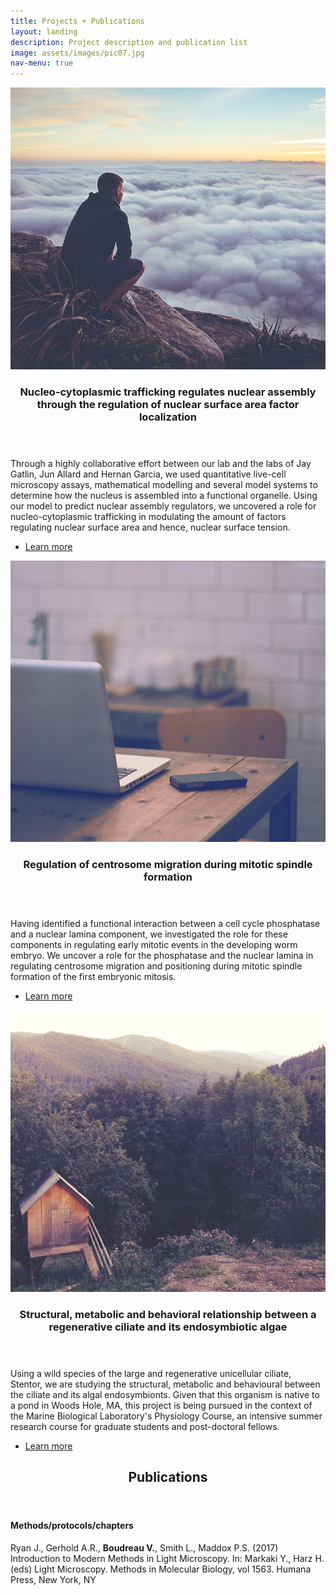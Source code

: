 ```yaml
---
title: Projects + Publications
layout: landing
description: Project description and publication list
image: assets/images/pic07.jpg
nav-menu: true
---
```


<!-- Main -->
<div id="main">

<!-- One -->
<section id="one" class="spotlights">
	<section>
		<a href="generic.html" class="image">
			<img src="assets/images/pic08.jpg" alt="" data-position="center center" />
		</a>
		<div class="content">
			<div class="inner">
				<header class="major">
					<h3>Nucleo-cytoplasmic trafficking regulates nuclear assembly through the regulation of nuclear surface area factor localization</h3>
				</header>
				<p>Through a highly collaborative effort between our lab and the labs of Jay Gatlin, Jun Allard and Hernan Garcia, we used quantitative live-cell microscopy assays, mathematical modelling and several model systems to determine how the nucleus is assembled into a functional organelle. Using our model to predict nuclear assembly regulators, we uncovered a role for nucleo-cytoplasmic trafficking in modulating the amount of factors regulating nuclear surface area and hence, nuclear surface tension.</p>
				<ul class="actions">
					<li><a href="generic.html" class="button">Learn more</a></li>
				</ul>
			</div>
		</div>
	</section>
	<section>
		<a href="generic.html" class="image">
			<img src="assets/images/pic09.jpg" alt="" data-position="top center" />
		</a>
		<div class="content">
			<div class="inner">
				<header class="major">
					<h3>Regulation of centrosome migration during mitotic spindle formation</h3>
				</header>
				<p>Having identified a functional interaction between a cell cycle phosphatase and a nuclear lamina component, we investigated the role for these components in regulating early mitotic events in the developing worm embryo. We uncover a role for the phosphatase and the nuclear lamina in regulating centrosome migration and positioning during mitotic spindle formation of the first embryonic mitosis.</p>
				<ul class="actions">
					<li><a href="generic.html" class="button">Learn more</a></li>
				</ul>
			</div>
		</div>
	</section>
	<section>
		<a href="generic.html" class="image">
			<img src="assets/images/pic10.jpg" alt="" data-position="25% 25%" />
		</a>
		<div class="content">
			<div class="inner">
				<header class="major">
					<h3>Structural, metabolic and behavioral relationship between a regenerative ciliate and its endosymbiotic algae</h3>
				</header>
				<p>Using a wild species of the large and regenerative unicellular ciliate, Stentor, we are studying the structural, metabolic and behavioural between the ciliate and its algal endosymbionts. Given that this organism is native to a pond in Woods Hole, MA, this project is being pursued in the context of the Marine Biological Laboratory's Physiology Course, an intensive summer research course for graduate students and post-doctoral fellows.</p>
				<ul class="actions">
					<li><a href="generic.html" class="button">Learn more</a></li>
				</ul>
			</div>
		</div>
	</section>
</section>

<!-- Two -->
<section id="two">
	<div class="inner">
		<header class="major">
			<h2>Publications</h2>
		</header>
		<p>
<h4>Methods/protocols/chapters</h4>

<p>Ryan J., Gerhold A.R., <b>Boudreau V.</b>, Smith L., Maddox P.S. (2017) Introduction to Modern Methods in Light Microscopy. In: Markaki Y., Harz H. (eds) Light Microscopy. Methods in Molecular Biology, vol 1563. Humana Press, New York, NY</p>
